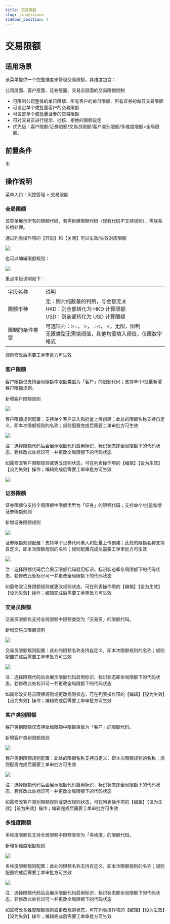 ```yaml
---
title: 交易限额
slug: jiaoyixiane
sidebar_position: 4
---
```



# 交易限额

## 适用场景

该菜单提供一个完整维度来管理交易限额，其维度包含：

公司层面、客户层面、证券层面、交易员层面的交易限额控制

- 可限制公司整体的单日限额、所有客户的单日限额、所有证券的每日交易限额
- 可设定单个或批量客户的交易限额 
- 可设定单个或批量证券的交易限额 
- 可对交易员进行提示、批核、拒绝的限额设定
- 优先级：客户限额/证券限额/交易员限额/客户类别限额/多维度限额&gt;全局限额。

## 前置条件

无

## 操作说明

菜单入口：风控管理 &gt; 交易限额

### 全局限额

该菜单展示所有的限额代码，若需新建限额代码（现有代码不支持规则），需联系长桥处理。

通过列表操作项的【开启】和【关闭】可以生效/失效对应限额

<img src="/assets/WAZ3b7NTKo98rExkuqGc7QIInSc.png"/>

也可以编辑限额规则：

<img src="/assets/Or7abKxpJoQwcNxARiXcaqXcnwb.png"/>

重点字段说明如下：

|   |   |
|---|---|
|字段名称 | 说明|
|限额币种 | 无：则为纯数量的判断，与金额无关 <br/>HKD：则全部转化为 HKD 计算限额 <br/>USD：则全部转化为 USD 计算限额 |
|限制的条件类型 | 可选项为：&gt;=， &gt;， =&lt;， &lt;，无限，限制<br/>无限类型无需填阈值，其他均需填入阈值，仅限数字格式|

规则修改后需要工单审批方可生效

### 客户限额

客户限额仅支持全局限额中限额类型为「客户」的限额代码；支持单个/批量新增客户限额规则。

新增客户限额规则

<img src="/assets/Km5NbSMUXoNQ6lxyNQwcSN6unbg.png"/>

客户限额规则配置：支持单个客户录入和批量上传创建；此处的限额名称支持自定义，即本次限额规则的名称；规则配置完成后需要工单审批方可生效

<img src="/assets/U485bLrIHo6E2qxYUECc1tsZndb.png"/>

注：选择限额代码后会展示限额代码启用标识，标识状态即全局限额下的代码状态，若修改此处标识可一并更改全局限额下的代码状态

如需修改客户限额规则或更改规则状态，可在列表操作项的【编辑】【设为生效】【设为失效】操作；编辑完成后需要工单审批方可生效

<img src="/assets/Rmc6be8gIotzRXxcnCYckShlnid.png"/>

### 证券限额

证券限额仅支持全局限额中限额类型为「证券」的限额代码；支持单个/批量新增证券限额规则

新增证券限额规则

<img src="/assets/MJGHbmwdTovJBAxoVElcrXdLnTb.png"/>

证券限额规则配置：支持单个证券代码录入和批量上传创建；此处的限额名称支持自定义，即本次限额规则的名称；规则配置完成后需要工单审批方可生效

<img src="/assets/CgWfbTDHUozPfPxSkQgcSKzsnDf.png"/>

注：选择限额代码后会展示限额代码启用标识，标识状态即全局限额下的代码状态，若修改此处标识可一并更改全局限额下的代码状态

如需修改证券限额规则或更改规则状态，可在列表操作项的【编辑】【设为生效】【设为失效】操作；编辑完成后需要工单审批方可生效

### 交易员限额

交易员限额仅支持全局限额中限额类型为「交易员」的限额代码。

新增交易员限额规则

<img src="/assets/NVUlbXuHUoDOkNxoLercnds2nHe.png"/>

交易员限额规则配置：此处的限额名称支持自定义，即本次限额规则的名称；规则配置完成后需要工单审批方可生效

<img src="/assets/UQsFbnCz4oBRjXx6BZCcHMeJnQe.png"/>

注：选择限额代码后会展示限额代码启用标识，标识状态即全局限额下的代码状态，若修改此处标识可一并更改全局限额下的代码状态

如需修改交易员限额规则或更改规则状态，可在列表操作项的【编辑】【设为生效】【设为失效】操作；编辑完成后需要工单审批方可生效

### 客户类别限额

客户类别限额仅支持全局限额中限额类型为「客户」的限额代码。

新增客户类别限额规则

<img src="/assets/PdTkbZULNobZY2xksH6cgkwtnYd.png"/>

客户类别限额规则配置：此处的限额名称支持自定义，即本次限额规则的名称；规则配置完成后需要工单审批方可生效

<img src="/assets/T0aab4f6aoY3uCxdb8AcMrninRe.png"/>

注：选择限额代码后会展示限额代码启用标识，标识状态即全局限额下的代码状态，若修改此处标识可一并更改全局限额下的代码状态

如需修改客户类别限额规则或更改规则状态，可在列表操作项的【编辑】【设为生效】【设为失效】操作；编辑完成后需要工单审批方可生效

### 多维度限额

多维度限额仅支持全局限额中限额类型为「多维度」的限额代码。

新增多维度限额规则

<img src="/assets/TJJsb2EBxoqdORxH8spcWOq4nEb.png"/>

多维度限额规则配置：此处的限额名称支持自定义，即本次限额规则的名称；规则配置完成后需要工单审批方可生效

<img src="/assets/NWYKbOwxgoqkcvxF6Pocrk3pnjg.png"/>

注：选择限额代码后会展示限额代码启用标识，标识状态即全局限额下的代码状态，若修改此处标识可一并更改全局限额下的代码状态

如需修改多维度限额规则或更改规则状态，可在列表操作项的【编辑】【设为生效】【设为失效】操作；编辑完成后需要工单审批方可生效

